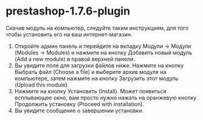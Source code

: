 # prestashop-1.7.6-plugin
Скачав модуль на компьютер, следуйте таким инструкциям, для того чтобы установить его на ваш интернет-магазин.

1. Откройте админ панель и перейдите на вкладку Модули -> Модули (Modules -> Modules) и нажмите на кнопку Добавить новый модуль (Add a new module) в правой верхней панели.
2. Вы увидите поле для загрузки файлов ниже. Нажмите на кнопку Выбрать файл (Choose a file) и выберите архив модуля на компьютере, затем нажмите на кнопку Загрузить этот модуль (Upload this module).
3. Нажмите на кнопку Установить (Install).
    Может появиться всплывающее окно, вам просто нужно нажать на оранжевую кнопку Продолжить установку (Proceed with installation).
4. Вы увидите сообщение о завершении установки.
